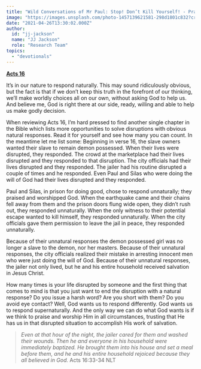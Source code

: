 ```yaml
---
title: "Wild Conversations of Mr Paul: Stop! Don’t Kill Yourself! - Pray and Worship"
image: "https://images.unsplash.com/photo-1457139621581-298d1801c832?crop=entropy&cs=srgb&fm=jpg&ixid=Mnw5NjYxfDB8MXxzZWFyY2h8Mnx8UHJheWVyfGVufDB8fHx8MTYxOTQ2MTc1Ng&ixlib=rb-1.2.1&q=85"
date: "2021-04-26T13:30:02.000Z"
author:
  id: "jj-jackson"
  name: "JJ Jackson"
  role: "Research Team"
topics:
  - "devotionals"
---
```

[**Acts 16**][1]

It’s in our nature to respond naturally. This may sound ridiculously obvious, but the fact is that if we don’t keep this truth in the forefront of our thinking, we’ll make worldly choices all on our own, without asking God to help us. And believe me, God is right there at our side, ready, willing and able to help us make godly decision.

When reviewing Acts 16, I’m hard pressed to find another single chapter in the Bible which lists more opportunities to solve disruptions with obvious natural responses. Read it for yourself and see how many you can count. In the meantime let me list some:
Beginning in verse 16, the slave owners wanted their slave to remain demon possessed. When their lives were disrupted, they responded. The crowd at the marketplace had their lives disrupted and they responded to that disruption. The city officials had their lives disrupted and they responded. The jailer had his routine disrupted a couple of times and he responded. Even Paul and Silas who were doing the will of God had their lives disrupted and they responded.

Paul and Silas, in prison for doing good, chose to respond unnaturally; they praised and worshipped God. When the earthquake came and their chains fell away from them and the prison doors flung wide open, they didn’t rush out, they responded unnaturally. When the only witness to their potential escape wanted to kill himself, they responded unnaturally. When the city officials gave them permission to leave the jail in peace, they responded unnaturally.

Because of their unnatural responses the demon possessed girl was no longer a slave to the demon, nor her masters. Because of their unnatural responses, the city officials realized their mistake in arresting innocent men who were just doing the will of God. Because of their unnatural responses, the jailer not only lived, but he and his entire household received salvation in Jesus Christ.

How many times is your life disrupted by someone and the first thing that comes to mind is that you just want to end the disruption with a natural response? Do you issue a harsh word? Are you short with them? Do you avoid eye contact? Well, God wants us to respond differently. God wants us to respond supernaturally. And the only way we can do what God wants is if we think to praise and worship Him in all circumstances, trusting that He has us in that disrupted situation to accomplish His work of salvation.

> _Even at that hour of the night, the jailer cared for them and washed their wounds. Then he and everyone in his household were immediately baptized. He brought them into his house and set a meal before them, and he and his entire household rejoiced because they all believed in God._ Acts 16:33-34 NLT

[1]: https://biblehub.com/p/nlt/esv/acts/16.shtml
